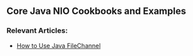 

## Core Java NIO Cookbooks and Examples

### Relevant Articles: 
- [How to Use Java FileChannel](http://www.baeldung.com/guide-to-java-filechannel)
